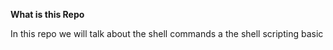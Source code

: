 **What is this Repo**

In this repo we will talk about the shell commands a the shell scripting basic